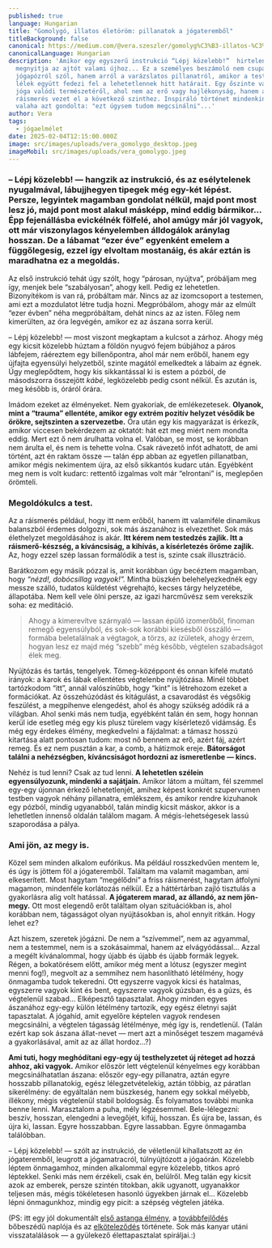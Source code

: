 ```yaml
---
published: true
language: Hungarian
title: "Gomolygó, illatos életöröm: pillanatok a jógateremből"
titleBackground: false
canonical: https://medium.com/@vera.szeszler/gomolyg%C3%B3-illatos-%C3%A9let%C3%B6r%C3%B6m-pillanatok-a-j%C3%B3gateremb%C5%91l-d09207c7fcdb
canonicalLanguage: Hungarian
description: 'Amikor egy egyszerű instrukció “Lépj közelebb!”  hirtelen
  megnyitja az ajtót valami újhoz... Ez a személyes beszámoló nem csupán egy
  jógapózról szól, hanem arról a varázslatos pillanatról, amikor a test és a
  lélek együtt fedezi fel a lehetetlennek hitt határait. Egy őszinte vallomás a
  jóga valódi természetéről, ahol nem az erő vagy hajlékonyság, hanem a
  ráismerés vezet el a következő szinthez. Inspiráló történet mindenkinek, aki
  valaha azt gondolta: "ezt úgysem tudom megcsinálni"...'
author: Vera
tags:
  - jógaelmélet
date: 2025-02-04T12:15:00.000Z
image: src/images/uploads/vera_gomolygo_desktop.jpeg
imageMobil: src/images/uploads/vera_gomolygo.jpeg
---
```

<h3 class="clr-brand-orange">– Lépj közelebb! — hangzik az instrukció, és az esélytelenek nyugalmával, lábujjhegyen tipegek még egy-két lépést. Persze, legyintek magamban gondolat nélkül, majd pont most lesz jó, majd pont most alakul másképp, mind eddig bármikor… Épp fejenállásba evickélnék fölfelé, ahol amúgy már jól vagyok, ott már viszonylagos kényelemben álldogálok aránylag hosszan. De a lábamat “ezer éve” egyenként emelem a függőlegesig, ezzel így elvoltam mostanáig, és akár eztán is maradhatna ez a megoldás.</h3>

Az első instrukció tehát úgy szólt, hogy “párosan, nyújtva”, próbáljam meg így, menjek bele “szabályosan”, ahogy kell. Pedig ez lehetetlen. Bizonyítékom is van rá, próbáltam már. Nincs az az izomcsoport a testemen, ami ezt a mozdulatot létre tudja hozni. Megpróbálom, ahogy már az elmúlt “ezer évben” néha megpróbáltam, dehát nincs az az isten. Főleg nem
kimerülten, az óra legvégén, amikor ez az ászana sorra kerül.

– Lépj közelebb! — most viszont megkaptam a kulcsot a zárhoz. Ahogy még egy kicsit közelebb húztam a földön nyugvó fejem búbjához a páros lábfejem, ráéreztem egy billenőpontra, ahol már nem erőből, hanem egy újfajta egyensúlyi helyzetből, szinte magától emelkedtek a lábaim az égnek. Úgy meglepődtem, hogy kis sikkantással ki is estem a pózból, de másodszorra
összejött *kábé*, legközelebb pedig csont nélkül. És azután is, meg később is, óráról órára.

Imádom ezeket az élményeket. Nem gyakoriak, de emlékezetesek. **Olyanok, mint a “trauma” ellentéte, amikor egy extrém pozitív helyzet vésődik be örökre, sejtszinten a szervezetbe.** Óra után egy kis magyarázat is érkezik, amikor viccesen bekérdezem az oktatót: hát ezt meg miért nem mondta eddig. Mert ezt ő nem árulhatta volna el. Valóban, se most,
se korábban nem árulta el, és nem is tehette volna. Csak rávezető infót adhatott, de ami történt, azt én raktam össze — talán épp abban az egyetlen pillanatban, amikor mégis nekimentem újra, az első sikkantós kudarc után. Egyébként meg nem is volt kudarc: rettentő izgalmas volt már “elrontani” is, meglepően örömteli.

<h3 class="clr-brand-orange">Megoldókulcs a test.</h3> 

Az a ráismerés például, hogy itt nem erőből, hanem itt valamiféle dinamikus balanszból érdemes dolgozni, sok más ászanához is elvezethet. Sok más élethelyzet megoldásához is akár. **Itt kérem nem testedzés zajlik. Itt a ráismerő-készség, a kíváncsiság, a kihívás, a kísérletezés öröme zajlik.** Az, hogy ezzel szép lassan formálódik a test is, szinte csak illusztráció.

Barátkozom egy másik pózzal is, amit korábban úgy becéztem magamban, hogy *“nézd!, dobócsillag vagyok!”.* Mintha büszkén belehelyezkednék egy messze szálló, tudatos küldetést végrehajtó, kecses tárgy helyzetébe, állapotába. Nem kell vele ölni persze, az igazi harcművész sem verekszik soha: ez meditáció.

> Ahogy a kimerevítve szárnyaló — lassan épülő izomerőből, finoman remegő egyensúlyból, és sok-sok korábbi kiesésből összálló — formába beletalálnak a végtagok, a törzs, az ízületek, ahogy érzem, hogyan lesz ez majd még “szebb” még később, végtelen szabadságot élek meg.

Nyújtózás és tartás, tengelyek. Tömeg-középpont és onnan kifelé mutató irányok: a karok és lábak ellentétes végtelenbe nyújtózása. Minél többet tartózkodom “itt”, annál valószínűbb, hogy “kint” is létrehozom ezeket a formációkat. Az összehúzódást és kitágulást, a csavarodást és végsőkig feszülést, a megpihenve elengedést, ahol és ahogy szükség adódik rá a világban. Ahol senki más nem tudja, egyébként talán én sem, hogy honnan kerül ide esetleg még egy kis plusz türelem vagy kísérletező vidámság. És még egy érdekes élmény, megkedvelni a fájdalmat: a támasz hosszú kitartása alatt pontosan tudom: most nő bennem az erő, azért fáj, azért remeg. És ez nem pusztán a kar, a comb, a hátizmok ereje. **Bátorságot találni a nehézségben, kíváncsiságot hordozni az ismeretlenbe — kincs.**

Nehéz is tud lenni? Csak az tud lenni. **A lehetetlen szélein egyensúlyozunk, mindenki a sajátjain.** Amikor látom a múltam, fél szemmel egy-egy újonnan érkező lehetetlenjét, amihez képest konkrét szupervumen testben vagyok néhány pillanatra, emlékszem, és amikor rendre kizuhanok egy pózból, mindig ugyanabból, talán mindig kicsit máskor, akkor is a lehetletlen innenső oldalán találom magam. A mégis-lehetségesek lassú szaporodása a pálya.

<h3 class="clr-brand-orange">Ami jön, az megy is.</h3>

Közel sem minden alkalom eufórikus. Ma például rosszkedvűen mentem le, és úgy is jöttem föl a jógateremből. Találtam ma valamit magamban, ami elkeserített. Most hagytam “megélődni” a friss ráismerést, hagytam átfolyni magamon, mindenféle korlátozás nélkül. Ez a háttértárban zajló tisztulás a gyakorlásra alig volt hatással. **A jógaterem marad, az állandó, az nem jön-megy.** Ott most elegendő erőt találtam olyan szituációkban is, ahol korábban nem, tágasságot olyan nyújtásokban is, ahol ennyit ritkán. Hogy lehet ez?

Azt hiszem, szeretek jógázni. De nem a “szívemmel”, nem az agyammal, nem a testemmel, nem is a szokásaimmal, hanem az elvágyódással… Azzal a megélt kívánalommal, hogy újabb és újabb és újabb formák legyek. Régen, a bokatörésem előtt, amikor még ment a lótusz (egyszer megint menni fog!), megvolt az a semmihez nem hasonlítható létélmény, hogy önmagamba tudok tekeredni. Ott egyszerre vagyok kicsi és hatalmas, egyszerre vagyok kint és bent, egyszerre vagyok gúzsban, és a gúzs, és végtelenül szabad… Elképesztő tapasztalat. Ahogy minden egyes ászanához egy-egy külön létélmény tartozik, egy egész életnyi saját tapasztalat. A jógahíd, amit egyelőre képtelen vagyok rendesen megcsinálni, a végtelen tágasság létélménye, még így is, rendetlenül. (Talán ezért kap sok ászana állat-nevet — mert azt a minőséget teszem magamévá a gyakorlásával, amit az az állat hordoz…?)

**Ami tuti, hogy meghódítani egy-egy új testhelyzetet új réteget ad hozzá ahhoz, aki vagyok.** Amikor először lett végtelenül kényelmes egy korábban megcsinálhatatlan ászana: először egy-egy pillanatra, aztán egyre hosszabb
pillanatokig, egész lélegzetvételekig, aztán többig, az páratlan sikerélmény: de egyáltalán nem büszkeség, hanem egy sokkal mélyebb, illékony, mégis végtelenül stabil boldogság. És folyamatos további munka benne lenni. Marasztalom a puha, mély légzésemmel. Bele-lélegezni: beszív, hosszan, elengedni a levegőjét, kifúj, hosszan. És újra be, lassan, és
újra ki, lassan. Egyre hosszabban. Egyre lassabban. Egyre önmagamba találóbban.

– Lépj közelebb! — szólt az instrukció, de véletlenül kihallatszott az én jógateremből, leugrott a jógamatracról,
túlnyújtózott a jógaórán. Közelebb léptem önmagamhoz, minden alkalommal egyre közelebb, titkos apró léptekkel. Senki más
nem érzékeli, csak én, belülről. Meg talán egy kicsit azok az emberek, persze szintén titokban, akik ugyanott,
ugyanakkor teljesen más, mégis tökéletesen hasonló ügyekben járnak el… Közelebb lépni önmagunkhoz, mindig egy picit: a
szépség végtelen játéka.

(PS: itt egy jól dokumentált [első astanga élmény](https://joga.blog.hu/2011/09/22/atma_center_buda_astanga_1_sorozat), a [továbbfejlődés](https://joga.blog.hu/2011/12/07/nagyonhosszu_astangas_poszt) bőbeszédű naplója és az [elköteleződés](https://joga.blog.hu/2012/10/11/jogalujza_szint_vall) története. Sok más kanyar utáni visszatalálások — a gyülekező élettapasztalat spiráljai.:)
